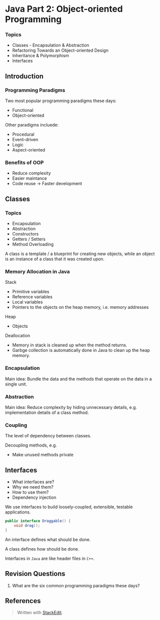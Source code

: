 # Java Part 2: Object-oriented Programming

### Topics
- Classes - Encapsulation & Abstraction
- Refactoring Towards an Object-oriented Design
- Inheritance & Polymorphism
- Interfaces


## Introduction 

### Programming Paradigms

Two most popular programming paradigms these days:
- Functional
- Object-oriented 

Other paradigms incluede:

- Procedural
- Event-driven
- Logic
- Aspect-oriented

### Benefits of OOP

- Reduce complexity
- Easier maintance
- Code reuse $\rightarrow$ Faster development

## Classes

### Topics

- Encapsulation
- Abstraction
- Constructors
- Getters / Setters
- Method Overloading

A class is a template / a blueprint for creating new objects, while an object is an instance of a class that it was created upon.

### Memory Allocation in Java

Stack

- Primitive variables
- Reference variables
- Local variables
- Pointers to the objects on the heap memory, i.e. memory addresses

Heap

- Objects


Deallocation

- Memory in stack is cleaned up when the method returns.
- Garbge collection is automatically done in Java to clean up the heap memory.

### Encapsulation

Main idea:
Bundle the data and the methods that operate on the data in a single unit.

 
### Abstraction

Main idea:
Reduce complexity by hiding unnecessary details, e.g. implementation details of a class method.

### Coupling

The level of dependency between classes.

Decoupling methods, e.g.

- Make unused methods private


## Interfaces

- What interfaces are?
- Why we need them?
- How to use them?
- Dependency injection

We use interfaces to build loosely-coupled, extensible, testable applications.

```java
public interface Draggable() {
	void drag();
}
```


An interface defines what should be done.

A class defines how should be done. 

 Interfaces in `Java` are like header files in `C++`.


## Revision Questions

1. What are the six common programming paradigms these days?





## References






> Written with [StackEdit](https://stackedit.io/).
<!--stackedit_data:
eyJoaXN0b3J5IjpbMzYzODQ0ODcyLDQ2OTM2ODczMCw0NTczNz
Q2OTEsLTYzMTczMTA3NywtMjExNjI1MjQzOCw4NDI4MzY2MDQs
LTE2MzkzMjc5MTEsMTI5ODU3ODQyMywyMDI5NDM4ODc2LC01MT
Y1ODc3MjAsMTM3Njc4NzIyLDE0NzIyNzg3NDYsLTI3ODU5MTI2
OSw3NjkzMDk2MTIsMTYzNTI4MjM4MiwxNTUxMjE0MTcyLDkxMj
I2NTgyNCwtMTkwODQ2NDU1OV19
-->